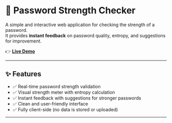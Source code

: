 # 🔐 Password Strength Checker

A simple and interactive web application for checking the strength of a password.  
It provides **instant feedback** on password quality, entropy, and suggestions for improvement.  

👉 **[Live Demo](https://password-strength-checkerbyalmas.netlify.app/)**  

---

## ✨ Features
- ✅ Real-time password strength validation  
- ✅ Visual strength meter with entropy calculation  
- ✅ Instant feedback with suggestions for stronger passwords  
- ✅ Clean and user-friendly interface  
- ✅ Fully client-side (no data is stored or uploaded)  

---
